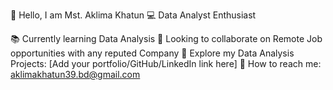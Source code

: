 👋 Hello, I am Mst. Aklima Khatun
💻 Data Analyst Enthusiast

📚 Currently learning Data Analysis
🤝 Looking to collaborate on Remote Job opportunities with any reputed Company
📂 Explore my Data Analysis Projects: [Add your portfolio/GitHub/LinkedIn link here]
📧 How to reach me: aklimakhatun39.bd@gmail.com
